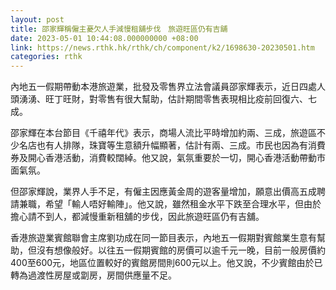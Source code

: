 ```yaml
---
layout: post
title: 邵家輝稱僱主憂欠人手減慢租舖步伐　旅遊旺區仍有吉舖
date: 2023-05-01 10:44:08.000000000 +08:00
link: https://news.rthk.hk/rthk/ch/component/k2/1698630-20230501.htm
categories: rthk
---
```


內地五一假期帶動本港旅遊業，批發及零售界立法會議員邵家輝表示，近日四處人頭湧湧、旺丁旺財，對零售有很大幫助，估計期間零售表現相比疫前回復六、七成。

邵家輝在本台節目《千禧年代》表示，商場人流比平時增加約兩、三成，旅遊區不少名店也有人排隊，珠寶等生意額升幅顯著，估計有兩、三成。市民也因為有消費券及開心香港活動，消費較闊綽。他又說，氣氛重要於一切，開心香港活動帶動市面氣氛。

但邵家輝說，業界人手不足，有僱主因應黃金周的遊客量增加，願意出價高五成聘請兼職，希望「輸人唔好輸陣」。他又說，雖然租金水平下跌至合理水平，但由於擔心請不到人，都減慢重新租舖的步伐，因此旅遊旺區仍有吉舖。

香港旅遊業賓館聯會主席劉功成在同一節目表示，內地五一假期對賓館業生意有幫助，但沒有想像般好。以往五一假期賓館的房價可以逾千元一晚，目前一般房價約400至600元，地區位置較好的賓館房間則600元以上。他又說，不少賓館由於已轉為過渡性房屋或劏房，房間供應量不足。
